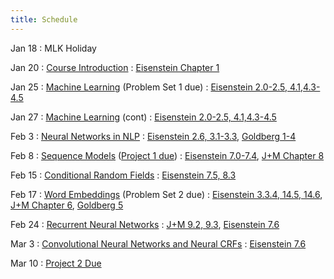 ```yaml
---
title: Schedule
---
```


Jan 18
: MLK Holiday

Jan 20
: [Course Introduction](https://aritter.github.io/CS-7650/slides/lec1-intro.pdf)
  : [Eisenstein Chapter 1](https://github.com/jacobeisenstein/gt-nlp-class/blob/master/notes/eisenstein-nlp-notes.pdf)

Jan 25
: [Machine Learning](https://aritter.github.io/CS-7650/slides/lec2-ml.pdf) (Problem Set 1 due)
  : [Eisenstein 2.0-2.5, 4.1,4.3-4.5](https://github.com/jacobeisenstein/gt-nlp-class/blob/master/notes/eisenstein-nlp-notes.pdf)

Jan 27
: [Machine Learning](https://aritter.github.io/CS-7650/slides/lec3-mcc.pdf) (cont)
  : [Eisenstein 2.0-2.5, 4.1,4.3-4.5](https://github.com/jacobeisenstein/gt-nlp-class/blob/master/notes/eisenstein-nlp-notes.pdf)

Feb 3
: [Neural Networks in NLP](https://aritter.github.io/CS-7650/slides/lec6-nn.pdf)
  : [Eisenstein 2.6, 3.1-3.3](https://github.com/jacobeisenstein/gt-nlp-class/blob/master/notes/eisenstein-nlp-notes.pdf), [Goldberg 1-4](https://u.cs.biu.ac.il/~yogo/nnlp.pdf)

Feb 8
: [Sequence Models](https://aritter.github.io/CS-7650/slides/lec4-seq1.pdf) ([Project 1 due](https://colab.research.google.com/drive/1ulvIvI5LWWGrk1P0gkcMY2X3tmJfUcZN?usp=sharing))
  : [Eisenstein 7.0-7.4](https://github.com/jacobeisenstein/gt-nlp-class/blob/master/notes/eisenstein-nlp-notes.pdf), [J+M Chapter 8](https://web.stanford.edu/~jurafsky/slp3/8.pdf)

Feb 15
: [Conditional Random Fields](https://aritter.github.io/CS-7650/slides/lec5-seq2.pdf)
  : [Eisenstein 7.5, 8.3](https://github.com/jacobeisenstein/gt-nlp-class/blob/master/notes/eisenstein-nlp-notes.pdf)

Feb 17
: [Word Embeddings](https://aritter.github.io/CS-7650/slides/lec7-nn2.pdf) (Problem Set 2 due)
  : [Eisenstein 3.3.4, 14.5, 14.6](https://github.com/jacobeisenstein/gt-nlp-class/blob/master/notes/eisenstein-nlp-notes.pdf), [J+M Chapter 6](https://web.stanford.edu/~jurafsky/slp3/6.pdf), [Goldberg 5](http://u.cs.biu.ac.il/~yogo/nnlp.pdf)

Feb 24
: [Recurrent Neural Networks](https://aritter.github.io/CS-7650/slides/lec8-nn3.pdf)
  : [J+M 9.2, 9.3](https://web.stanford.edu/~jurafsky/slp3/9.pdf), [Eisenstein 7.6](https://github.com/jacobeisenstein/gt-nlp-class/blob/master/notes/eisenstein-nlp-notes.pdf)

Mar 3
: [Convolutional Neural Networks and Neural CRFs](https://aritter.github.io/CS-7650/slides/lec9-nn4.pdf)
  : [Eisenstein 7.6](https://github.com/jacobeisenstein/gt-nlp-class/blob/master/notes/eisenstein-nlp-notes.pdf)

Mar 10
: [Project 2 Due](https://colab.research.google.com/drive/1rY49V2cp0PLnEgdlwiQhMEwgkBuBVjmz?usp=sharing)
